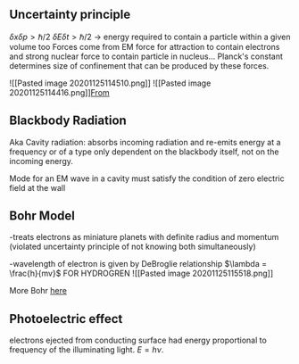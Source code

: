 ## Uncertainty principle

$\delta x \delta p > \hbar/2$
$\delta E \delta t > \hbar/2$
-> energy required to contain a particle within a given volume too 
Forces come from EM force for attraction to contain electrons and strong nuclear force to contain particle in nucleus... Planck's constant determines size of confinement that can be produced by these forces.

![[Pasted image 20201125114510.png]]
![[Pasted image 20201125114416.png]][From](http://hyperphysics.phy-astr.gsu.edu/hbase/uncer.html#c4)

## Blackbody Radiation

Aka Cavity radiation: absorbs incoming radiation and re-emits energy at a frequency or of a type only dependent on the blackbody itself, not on the incoming energy.

Mode for an EM wave in a cavity must satisfy the condition of zero electric field at the wall

## Bohr Model

-treats electrons as miniature planets with definite radius and momentum (violated uncertainty principle of not knowing both simultaneously)

-wavelength of electron is given by DeBroglie relationship $\lambda = \frac{h}{mv}$
FOR HYDROGREN
![[Pasted image 20201125115518.png]]

More Bohr [here](http://hyperphysics.phy-astr.gsu.edu/hbase/bohrcn.html#c1)

## Photoelectric effect
electrons ejected from conducting surface had energy proportional to frequency of the illuminating light. $E=h\nu$. 
